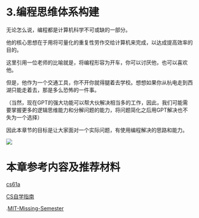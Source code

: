 # 3.编程思维体系构建

无论怎么说，编程都是计算机科学不可或缺的一部分。

他的核心思想在于用将可量化的重复性劳作交给计算机来完成，以达成提高效率的目的。

这里引用一位老师的比喻就是，将编程形容为开车，你可以讨厌他，也可以喜欢他。

但是，他作为一个交通工具，你不开你就得腿着去学校。想想如果你从杭电走到西湖只能走着去，那是多么恐怖的一件事。

（当然，现在GPT的强大功能可以帮大伙解决相当多的工作，因此，我们可能需要掌握更多的逻辑思维能力和分解问题的能力，将问题简化之后用GPT解决也不失为一个选择）

因此本章节的目标是让大家面对一个实际问题，有使用编程解决的思路和能力。




![](https://hdu-cs-wiki.oss-cn-hangzhou.aliyuncs.com/boxcnOrKXUsIPJAUXyGB3Txewve.png)


# 本章参考内容及推荐材料

[cs61a](https://cs61a.org/)

[CS自学指南](https://csdiy.wiki/)

.[MIT-Missing-Semester](https://missing.csail.mit.edu/2020/)
